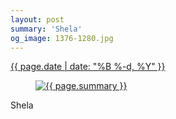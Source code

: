 ```yaml
---
layout: post
summary: 'Shela'
og_image: 1376-1280.jpg
---
```


<div class="post">
 <time>
  <a href="/1376">
   {{ page.date | date: "%B %-d, %Y" }}
  </a>
 </time>
 <a href="/1376">
  <figure data-taken="5/11/2021">
   <img alt="{{ page.summary }}" sizes="(min-width: 700px) 50vw, calc(100vw - 2rem)" src="{{ site.assets_url }}/1376-640.jpg" srcset="{{ site.assets_url }}/1376-320.jpg 320w, {{ site.assets_url }}/1376-640.jpg 640w, {{ site.assets_url }}/1376-960.jpg 960w, {{ site.assets_url }}/1376-1280.jpg 1280w"/>
  </figure>
 </a>
 <span>
  Shela
 </span>
</div>
